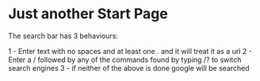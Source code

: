 Just another Start Page
=====

The search bar has 3 behaviours:

1 - Enter text with no spaces and at least one . and it will treat it as a url
2 - Enter a / followed by any of the commands found by typing /? to switch search engines
3 - if neither of the above is done google will be searched
